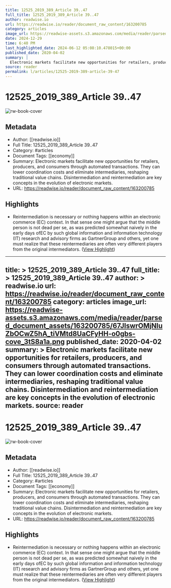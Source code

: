 ```yaml
---
title: 12525_2019_389_Article 39..47
full_title: 12525_2019_389_Article 39..47
author: readwise.io
url: https://readwise.io/reader/document_raw_content/163200785
category: articles
image_url: https://readwise-assets.s3.amazonaws.com/media/reader/parsed_document_assets/163200785/67JIswrOMjNIuZbOCwZ5hA_tiVMtd8UaCFyHH-o0gbs-cove_3tS8a1a.png
date: 2024-12-29
time: 6:40 PM
last_highlighted_date: 2024-06-12 05:08:10.478015+00:00
published_date: 2020-04-02
summary: |
  Electronic markets facilitate new opportunities for retailers, producers, and consumers through automated transactions. They can lower coordination costs and eliminate intermediaries, reshaping traditional value chains. Disintermediation and reintermediation are key concepts in the evolution of electronic markets.
source: reader
permalink: l/articles/12525-2019-389-article-39-47
---
```

# 12525_2019_389_Article 39..47

![rw-book-cover](https://readwise-assets.s3.amazonaws.com/media/reader/parsed_document_assets/163200785/67JIswrOMjNIuZbOCwZ5hA_tiVMtd8UaCFyHH-o0gbs-cove_3tS8a1a.png)

## Metadata
- Author: [[readwise.io]]
- Full Title: 12525_2019_389_Article 39..47
- Category: #articles
- Document Tags: [[economy]] 
- Summary: Electronic markets facilitate new opportunities for retailers, producers, and consumers through automated transactions. They can lower coordination costs and eliminate intermediaries, reshaping traditional value chains. Disintermediation and reintermediation are key concepts in the evolution of electronic markets.
- URL: https://readwise.io/reader/document_raw_content/163200785

## Highlights
- Reintermediation is necessary or nothing happens within an electronic commerce (EC) context. In that sense one might argue that the middle person is not dead per se, as was predicted somewhat naively in the early days ofEC by such global information and information technology (IT) research and advisory firms as GartnerGroup and others, yet one must realize that these reintermediaries are often very different players from the original intermediators. ([View Highlight](https://read.readwise.io/read/01j05dhaffjnxzjms94y5d4q1p))


---
title: >
  12525_2019_389_Article 39..47
full_title: >
  12525_2019_389_Article 39..47
author: >
  readwise.io
url: https://readwise.io/reader/document_raw_content/163200785
category: articles
image_url: https://readwise-assets.s3.amazonaws.com/media/reader/parsed_document_assets/163200785/67JIswrOMjNIuZbOCwZ5hA_tiVMtd8UaCFyHH-o0gbs-cove_3tS8a1a.png
published_date: 2020-04-02
summary: >
  Electronic markets facilitate new opportunities for retailers, producers, and consumers through automated transactions. They can lower coordination costs and eliminate intermediaries, reshaping traditional value chains. Disintermediation and reintermediation are key concepts in the evolution of electronic markets.
source: reader
---
# 12525_2019_389_Article 39..47

![rw-book-cover](https://readwise-assets.s3.amazonaws.com/media/reader/parsed_document_assets/163200785/67JIswrOMjNIuZbOCwZ5hA_tiVMtd8UaCFyHH-o0gbs-cove_3tS8a1a.png)

## Metadata
- Author: [[readwise.io]]
- Full Title: 12525_2019_389_Article 39..47
- Category: #articles
- Document Tags: [[economy]] 
- Summary: Electronic markets facilitate new opportunities for retailers, producers, and consumers through automated transactions. They can lower coordination costs and eliminate intermediaries, reshaping traditional value chains. Disintermediation and reintermediation are key concepts in the evolution of electronic markets.
- URL: https://readwise.io/reader/document_raw_content/163200785

## Highlights
- Reintermediation is necessary or nothing happens within an electronic commerce (EC) context. In that sense one might argue that the middle person is not dead per se, as was predicted somewhat naively in the early days ofEC by such global information and information technology (IT) research and advisory firms as GartnerGroup and others, yet one must realize that these reintermediaries are often very different players from the original intermediators. ([View Highlight](https://read.readwise.io/read/01j05dhaffjnxzjms94y5d4q1p))


